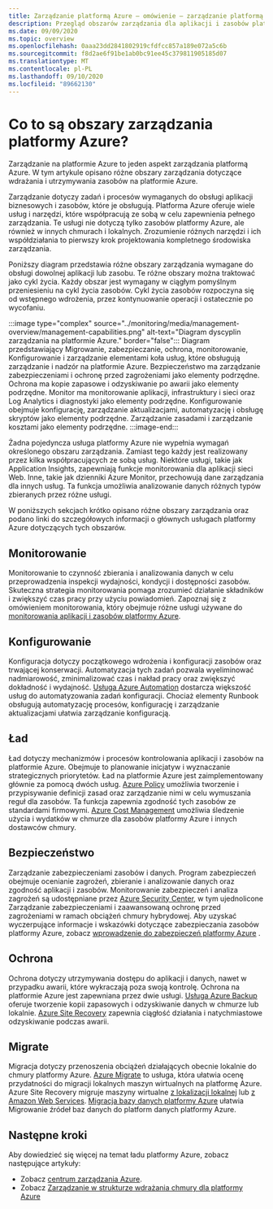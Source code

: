 ```yaml
---
title: Zarządzanie platformą Azure — omówienie — zarządzanie platformą Azure
description: Przegląd obszarów zarządzania dla aplikacji i zasobów platformy Azure z linkami do zawartości w narzędziach zarządzania platformy Azure.
ms.date: 09/09/2020
ms.topic: overview
ms.openlocfilehash: 0aaa23dd2841802919cfdfcc857a189e072a5c6b
ms.sourcegitcommit: f8d2ae6f91be1ab0bc91ee45c379811905185d07
ms.translationtype: MT
ms.contentlocale: pl-PL
ms.lasthandoff: 09/10/2020
ms.locfileid: "89662130"
---
```

# <a name="what-are-the-azure-management-areas"></a>Co to są obszary zarządzania platformy Azure?

Zarządzanie na platformie Azure to jeden aspekt zarządzania platformą Azure. W tym artykule opisano różne obszary zarządzania dotyczące wdrażania i utrzymywania zasobów na platformie Azure.

Zarządzanie dotyczy zadań i procesów wymaganych do obsługi aplikacji biznesowych i zasobów, które je obsługują. Platforma Azure oferuje wiele usług i narzędzi, które współpracują ze sobą w celu zapewnienia pełnego zarządzania. Te usługi nie dotyczą tylko zasobów platformy Azure, ale również w innych chmurach i lokalnych. Zrozumienie różnych narzędzi i ich współdziałania to pierwszy krok projektowania kompletnego środowiska zarządzania.

Poniższy diagram przedstawia różne obszary zarządzania wymagane do obsługi dowolnej aplikacji lub zasobu. Te różne obszary można traktować jako cykl życia. Każdy obszar jest wymagany w ciągłym pomyślnym przeniesieniu na cykl życia zasobów. Cykl życia zasobów rozpoczyna się od wstępnego wdrożenia, przez kontynuowanie operacji i ostatecznie po wycofaniu.

:::image type="complex" source="../monitoring/media/management-overview/management-capabilities.png" alt-text="Diagram dyscyplin zarządzania na platformie Azure." border="false":::
   Diagram przedstawiający Migrowanie, zabezpieczanie, ochrona, monitorowanie, Konfigurowanie i zarządzanie elementami koła usług, które obsługują zarządzanie i nadzór na platformie Azure. Bezpieczeństwo ma zarządzanie zabezpieczeniami i ochronę przed zagrożeniami jako elementy podrzędne. Ochrona ma kopie zapasowe i odzyskiwanie po awarii jako elementy podrzędne. Monitor ma monitorowanie aplikacji, infrastruktury i sieci oraz Log Analytics i diagnostyki jako elementy podrzędne. Konfigurowanie obejmuje konfigurację, zarządzanie aktualizacjami, automatyzację i obsługę skryptów jako elementy podrzędne. Zarządzanie zasadami i zarządzanie kosztami jako elementy podrzędne.
:::image-end:::

Żadna pojedyncza usługa platformy Azure nie wypełnia wymagań określonego obszaru zarządzania. Zamiast tego każdy jest realizowany przez kilka współpracujących ze sobą usług. Niektóre usługi, takie jak Application Insights, zapewniają funkcje monitorowania dla aplikacji sieci Web. Inne, takie jak dzienniki Azure Monitor, przechowują dane zarządzania dla innych usług. Ta funkcja umożliwia analizowanie danych różnych typów zbieranych przez różne usługi.

W poniższych sekcjach krótko opisano różne obszary zarządzania oraz podano linki do szczegółowych informacji o głównych usługach platformy Azure dotyczących tych obszarów.

## <a name="monitor"></a>Monitorowanie

Monitorowanie to czynność zbierania i analizowania danych w celu przeprowadzenia inspekcji wydajności, kondycji i dostępności zasobów. Skuteczna strategia monitorowania pomaga zrozumieć działanie składników i zwiększyć czas pracy przy użyciu powiadomień. Zapoznaj się z omówieniem monitorowania, który obejmuje różne usługi używane do [monitorowania aplikacji i zasobów platformy Azure](../azure-monitor/overview.md).

## <a name="configure"></a>Konfigurowanie

Konfiguracja dotyczy początkowego wdrożenia i konfiguracji zasobów oraz trwającej konserwacji.
Automatyzacja tych zadań pozwala wyeliminować nadmiarowość, zminimalizować czas i nakład pracy oraz zwiększyć dokładność i wydajność. [Usługa Azure Automation](../automation/automation-intro.md) dostarcza większość usług do automatyzowania zadań konfiguracji. Chociaż elementy Runbook obsługują automatyzację procesów, konfigurację i zarządzanie aktualizacjami ułatwia zarządzanie konfiguracją.

## <a name="govern"></a>Ład

Ład dotyczy mechanizmów i procesów kontrolowania aplikacji i zasobów na platformie Azure. Obejmuje to planowanie inicjatyw i wyznaczanie strategicznych priorytetów.
Ład na platformie Azure jest zaimplementowany głównie za pomocą dwóch usług. [Azure Policy](./policy/overview.md) umożliwia tworzenie i przypisywanie definicji zasad oraz zarządzanie nimi w celu wymuszania reguł dla zasobów.
Ta funkcja zapewnia zgodność tych zasobów ze standardami firmowymi.
[Azure Cost Management](../cost-management-billing/cost-management-billing-overview.md) umożliwia śledzenie użycia i wydatków w chmurze dla zasobów platformy Azure i innych dostawców chmury.

## <a name="secure"></a>Bezpieczeństwo

Zarządzanie zabezpieczeniami zasobów i danych. Program zabezpieczeń obejmuje ocenianie zagrożeń, zbieranie i analizowanie danych oraz zgodność aplikacji i zasobów. Monitorowanie zabezpieczeń i analiza zagrożeń są udostępniane przez [Azure Security Center](../security-center/security-center-intro.md), w tym ujednolicone Zarządzanie zabezpieczeniami i zaawansowaną ochronę przed zagrożeniami w ramach obciążeń chmury hybrydowej. Aby uzyskać wyczerpujące informacje i wskazówki dotyczące zabezpieczania zasobów platformy Azure, zobacz [wprowadzenie do zabezpieczeń platformy Azure](../security/fundamentals/overview.md) .

## <a name="protect"></a>Ochrona

Ochrona dotyczy utrzymywania dostępu do aplikacji i danych, nawet w przypadku awarii, które wykraczają poza swoją kontrolę. Ochrona na platformie Azure jest zapewniana przez dwie usługi. [Usługa Azure Backup](../backup/backup-overview.md) oferuje tworzenie kopii zapasowych i odzyskiwanie danych w chmurze lub lokalnie. [Azure Site Recovery](../site-recovery/site-recovery-overview.md) zapewnia ciągłość działania i natychmiastowe odzyskiwanie podczas awarii.

## <a name="migrate"></a>Migrate

Migracja dotyczy przenoszenia obciążeń działających obecnie lokalnie do chmury platformy Azure.
[Azure Migrate](../migrate/migrate-services-overview.md) to usługa, która ułatwia ocenę przydatności do migracji lokalnych maszyn wirtualnych na platformę Azure. Azure Site Recovery migruje maszyny wirtualne [z lokalizacji lokalnej](../site-recovery/migrate-tutorial-on-premises-azure.md) lub [z Amazon Web Services](../site-recovery/migrate-tutorial-aws-azure.md). [Migracja bazy danych platformy Azure](../dms/dms-overview.md) ułatwia Migrowanie źródeł baz danych do platform danych platformy Azure.

## <a name="next-steps"></a>Następne kroki

Aby dowiedzieć się więcej na temat ładu platformy Azure, zobacz następujące artykuły:

- Zobacz [centrum zarządzania Azure](./index.yml).
- Zobacz [Zarządzanie w strukturze wdrażania chmury dla platformy Azure](/azure/cloud-adoption-framework/govern/)

